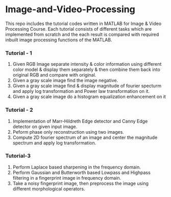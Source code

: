 # Image-and-Video-Processing
This repo includes the tutorial codes written in MATLAB for Image & Video Processing Course. Each tutorial consists of different tasks which are implemented from scratch and the each result is compared with required inbuilt image processing functions of the MATLAB. 
### Tutorial - 1
1) Given RGB Image separate intensity & color information using different color model & display them separately & then combine them back into  original RGB and compare with original.
2) Given a gray scale image find the image negative.
3) Given a gray scale image find & display magnitude of fourier specturm and apply log transformation and Power law transformation on it.
4) Given  a gray scale image do a histogram equalization enhancement on it
### Tutorial - 2 
1) Implementation of Marr-Hildreth Edge detector and Canny Edge detector on given input image.
2) Peform phase only reconstruction using two images.
3) Compute 2D fourier spectrum of an image and center the magnitude spectrum and apply log transformation.
### Tutorial-3
1) Perform Laplace based sharpening in the frequency domain.
2) Perform Gaussian and Butterworth based Lowpass and Highpass filtering in a fingerprint image in frequency domain.
3) Take a noisy fingerprint image, then preprocess the image using different morphological operators.
